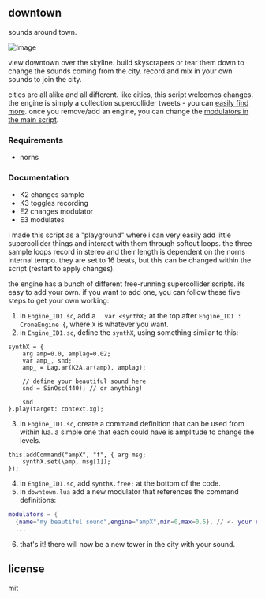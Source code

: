 ## downtown

sounds around town.

![Image](https://user-images.githubusercontent.com/6550035/103465225-7859a380-4cee-11eb-981d-bc571d9b152d.png)

view downtown over the skyline. build skyscrapers or tear them down to change the sounds coming from the city. record and mix in your own sounds to join the city.

cities are all alike and all different. like cities, this script welcomes changes. the engine is simply a collection supercollider tweets - you can [easily find more](https://twitter.com/search?q=SinOsc%20(%23supercollider%20OR%20%23sc%20OR%20%23sctweet)&src=typed_query&f=live). once you remove/add an engine, you can change the [modulators in the main script]().

### Requirements

- norns

### Documentation

- K2 changes sample
- K3 toggles recording
- E2 changes modulator
- E3 modulates

i made this script as a "playground" where i can very easily add little supercollider things and interact with them through softcut loops. the three sample loops record in stereo and their length is dependent on the norns internal tempo. they are set to 16 beats, but this can be changed within the script (restart to apply changes).

the engine has a bunch of different free-running supercollider scripts. its easy to add your own. if you want to add one, you can follow these five steps to get your own working:

1. in `Engine_ID1.sc`, add a `  var <synthX;` at the top after `Engine_ID1 : CroneEngine {`, where `X` is whatever you want.
2. in `Engine_ID1.sc`, define the `synthX`, using something similar to this:

```
synthX = {
    arg amp=0.0, amplag=0.02;
    var amp_, snd;
    amp_ = Lag.ar(K2A.ar(amp), amplag);

    // define your beautiful sound here
    snd = SinOsc(440); // or anything!

    snd
}.play(target: context.xg);
```

3. in `Engine_ID1.sc`, create a command definition that can be used from within lua. a simple one that each could have is amplitude to change the levels.

```
this.addCommand("ampX", "f", { arg msg;
    synthX.set(\amp, msg[1]);
});
```

4. in `Engine_ID1.sc`, add `synthX.free;` at the bottom of the code.
5. in `downtown.lua` add a new modulator that references the command definitions:

```lua
modulators = {  
  {name="my beautiful sound",engine="ampX",min=0,max=0.5}, // <- your new sound here!
  ...
```

6. that's it! there will now be a new tower in the city with your sound.

## license 

mit 